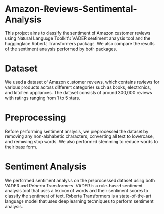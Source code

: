 # Amazon-Reviews-Sentimental-Analysis
This project aims to classify the sentiment of Amazon customer reviews using Natural Language Toolkit's VADER sentiment analysis tool and the huggingface Roberta Transformers package. We also compare the results of the sentiment analysis performed by both packages.

# Dataset
We used a dataset of Amazon customer reviews, which contains reviews for various products across different categories such as books, electronics, and kitchen appliances. The dataset consists of around 300,000 reviews with ratings ranging from 1 to 5 stars.

# Preprocessing
Before performing sentiment analysis, we preprocessed the dataset by removing any non-alphabetic characters, converting all text to lowercase, and removing stop words. We also performed stemming to reduce words to their base form.

# Sentiment Analysis
We performed sentiment analysis on the preprocessed dataset using both VADER and Roberta Transformers. VADER is a rule-based sentiment analysis tool that uses a lexicon of words and their sentiment scores to classify the sentiment of text. Roberta Transformers is a state-of-the-art language model that uses deep learning techniques to perform sentiment analysis.


